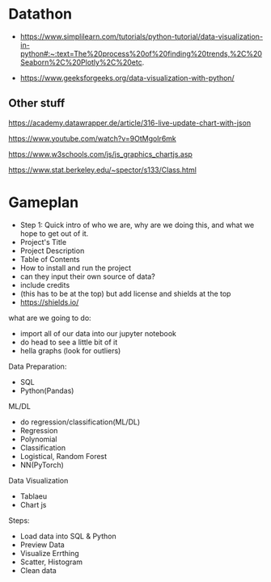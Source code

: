 # Datathon

- https://www.simplilearn.com/tutorials/python-tutorial/data-visualization-in-python#:~:text=The%20process%20of%20finding%20trends,%2C%20Seaborn%2C%20Plotly%2C%20etc.

- https://www.geeksforgeeks.org/data-visualization-with-python/


## Other stuff

https://academy.datawrapper.de/article/316-live-update-chart-with-json

https://www.youtube.com/watch?v=9OtMgoIr6mk

https://www.w3schools.com/js/js_graphics_chartjs.asp

https://www.stat.berkeley.edu/~spector/s133/Class.html

# Gameplan

- Step 1: Quick intro of who we are, why are we doing this, and what we hope to get out of it. 
- Project's Title
- Project Description
- Table of Contents
- How to install and run the project
- can they input their own source of data?
- include credits
- (this has to be at the top) but add license and shields at the top
- https://shields.io/


what are we going to do: 
- import all of our data into our jupyter notebook
- do head to see a little bit of it
- hella graphs (look for outliers)

Data Preparation:
- SQL 
- Python(Pandas)

ML/DL
- do regression/classification(ML/DL)
- Regression 
-   Polynomial
- Classification
-   Logistical, Random Forest 
- NN(PyTorch)

Data Visualization
- Tablaeu
- Chart js 

Steps:
- Load data into SQL & Python 
- Preview Data 
- Visualize Errthing
- Scatter, Histogram
- Clean data  
